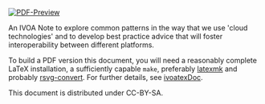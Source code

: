 [![PDF-Preview](https://img.shields.io/badge/Preview-PDF-blue)](../../releases/download/auto-pdf-preview/CloudTechnologies-draft.pdf)

An IVOA Note to explore common patterns in the way that we use
'cloud technologies' and to develop best practice advice
that will foster interoperability between different platforms.

To build a PDF version this document, you will need a reasonably
complete LaTeX installation, a sufficiently capable `make`, preferably
[latexmk](https://personal.psu.edu/~jcc8/software/latexmk/) and probably
[rsvg-convert](https://wiki.gnome.org/Projects/LibRsvg). For further
details, see [ivoatexDoc](https://ivoa.net/documents/Notes/IVOATex/).

This document is distributed under CC-BY-SA.
